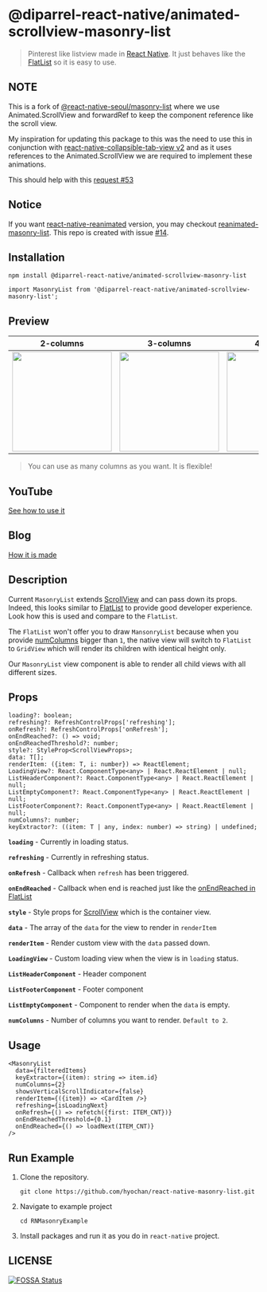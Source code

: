 # @diparrel-react-native/animated-scrollview-masonry-list

> Pinterest like listview made in [React Native](https://reactnative.dev). It just behaves like the [FlatList](https://reactnative.dev/docs/next/flatlist) so it is easy to use.

## NOTE

This is a fork of [@react-native-seoul/masonry-list](https://github.com/hyochan/react-native-masonry-list) where we use Animated.ScrollView and forwardRef to keep the component reference like the scroll view.

My inspiration for updating this package to this was the need to use this in conjunction with [react-native-collapsible-tab-view v2](https://github.com/PedroBern/react-native-collapsible-tab-view/tree/v2) and as it uses references to the Animated.ScrollView we are required to implement these animations.

This should help with this [request #53](https://github.com/hyochan/react-native-masonry-list/issues/53)

<!-- [![Npm Version](http://img.shields.io/npm/v/@react-native-seoul/masonry-list.svg?style=flat-square)](https://npmjs.org/package/@react-native-seoul/masonry-list)
[![Downloads](http://img.shields.io/npm/dm/@react-native-seoul/masonry-list.svg?style=flat-square)](https://npmjs.org/package/@react-native-seoul/masonry-list)
[![CI](https://github.com/hyochan/react-native-masonry-list/actions/workflows/ci.yml/badge.svg)](https://github.com/hyochan/react-native-masonry-list/actions/workflows/ci.yml)
[![codecov](https://codecov.io/gh/hyochan/react-native-masonry-list/branch/main/graph/badge.svg?token=MSQVHOV57A)](https://codecov.io/gh/hyochan/react-native-masonry-list)
[![code style: prettier](https://img.shields.io/badge/code_style-prettier-ff69b4.svg?style=flat-square)](https://github.com/prettier/prettier)
[![LICENSE](http://img.shields.io/npm/l/@react-native-seoul/masonry-list.svg?style=flat-square)](https://npmjs.org/package/@react-native-seoul/masonry-list)
[![PRs Welcome](https://img.shields.io/badge/PRs-welcome-brightgreen.svg?style=flat-square)](CONTRIBUTING.md)
[![supports iOS](https://img.shields.io/badge/iOS-4630EB.svg?style=flat-square&logo=APPLE&labelColor=999999&logoColor=fff)](https://itunes.apple.com/app/apple-store/id982107779)
[![supports Android](https://img.shields.io/badge/Android-4630EB.svg?style=flat-square&logo=ANDROID&labelColor=A4C639&logoColor=fff)](https://play.google.com/store/apps/details?id=host.exp.exponent&referrer=www)
[![supports web](https://img.shields.io/badge/web-4630EB.svg?style=flat-square&logo=GOOGLE-CHROME&labelColor=4285F4&logoColor=fff)](https://docs.expo.io/workflow/web/)
[![runs with expo](https://img.shields.io/badge/Runs%20with%20Expo-000.svg?style=flat&logo=EXPO&labelColor=ffffff&logoColor=000)](https://github.com/expo/expo) -->

## Notice

If you want [react-native-reanimated](https://github.com/software-mansion/react-native-reanimated) version, you may checkout [reanimated-masonry-list](https://github.com/hyochan/reanimated-masonry-list). This repo is created with issue [#14](https://github.com/hyochan/react-native-masonry-list/issues/14).

## Installation

```
npm install @diparrel-react-native/animated-scrollview-masonry-list
```

```tsx
import MasonryList from '@diparrel-react-native/animated-scrollview-masonry-list';
```

## Preview

| 2-columns                                                                                                                    |                                                          3-columns                                                           |                                                          4-columns                                                           |
| ---------------------------------------------------------------------------------------------------------------------------- | :--------------------------------------------------------------------------------------------------------------------------: | :--------------------------------------------------------------------------------------------------------------------------: |
| <img src="https://user-images.githubusercontent.com/27461460/116809803-f170e680-ab7a-11eb-8f16-e28a3ab0c741.gif" width=200/> | <img src="https://user-images.githubusercontent.com/27461460/116815966-08bfcc00-ab9b-11eb-9b9f-5928484217d9.gif" width=200/> | <img src="https://user-images.githubusercontent.com/27461460/116815949-f6459280-ab9a-11eb-8434-85f3cc834202.gif" width=200/> |

> You can use as many columns as you want. It is flexible!

## YouTube

[See how to use it](https://www.youtube.com/watch?v=QxSKAcKKW_Q)

## Blog

[How it is made](https://dooboolab.medium.com/react-native-masonry-list-a5365647f2c1)

## Description

Current `MasonryList` extends [ScrollView](https://reactnative.dev/docs/next/scrollview) and can pass down its props. Indeed, this looks similar to [FlatList](https://reactnative.dev/docs/next/flatlist) to provide good developer experience. Look how this is used and compare to the `FlatList`.

The `FlatList` won't offer you to draw `MansonryList` because when you provide [numColumns](https://reactnative.dev/docs/next/flatlist#numcolumns) bigger than `1`, the native view will switch to `FlatList` to `GridView` which will render its children with identical height only.

Our `MasonryList` view component is able to render all child views with all different sizes.

## Props

```tsx
loading?: boolean;
refreshing?: RefreshControlProps['refreshing'];
onRefresh?: RefreshControlProps['onRefresh'];
onEndReached?: () => void;
onEndReachedThreshold?: number;
style?: StyleProp<ScrollViewProps>;
data: T[];
renderItem: ({item: T, i: number}) => ReactElement;
LoadingView?: React.ComponentType<any> | React.ReactElement | null;
ListHeaderComponent?: React.ComponentType<any> | React.ReactElement | null;
ListEmptyComponent?: React.ComponentType<any> | React.ReactElement | null;
ListFooterComponent?: React.ComponentType<any> | React.ReactElement | null;
numColumns?: number;
keyExtractor?: ((item: T | any, index: number) => string) | undefined;
```

**`loading`** - Currently in loading status.

**`refreshing`** - Currently in refreshing status.

**`onRefresh`** - Callback when `refresh` has been triggered.

**`onEndReached`** - Callback when end is reached just like the [onEndReached in FlatList](https://reactnative.dev/docs/flatlist#onendreached)

**`style`** - Style props for [ScrollView](https://reactnative.dev/docs/next/scrollview) which is the container view.

**`data`** - The array of the `data` for the view to render in `renderItem`

**`renderItem`** - Render custom view with the `data` passed down.

**`LoadingView`** - Custom loading view when the view is in `loading` status.

**`ListHeaderComponent`** - Header component

**`ListFooterComponent`** - Footer component

**`ListEmptyComponent`** - Component to render when the `data` is empty.

**`numColumns`** - Number of columns you want to render. `Default to 2`.

## Usage

```tsx
<MasonryList
  data={filteredItems}
  keyExtractor={(item): string => item.id}
  numColumns={2}
  showsVerticalScrollIndicator={false}
  renderItem={({item}) => <CardItem />}
  refreshing={isLoadingNext}
  onRefresh={() => refetch({first: ITEM_CNT})}
  onEndReachedThreshold={0.1}
  onEndReached={() => loadNext(ITEM_CNT)}
/>
```

## Run Example

1. Clone the repository.

   ```
   git clone https://github.com/hyochan/react-native-masonry-list.git
   ```

2. Navigate to example project

   ```
   cd RNMasonryExample
   ```

3. Install packages and run it as you do in `react-native` project.

## LICENSE

[![FOSSA Status](https://app.fossa.com/api/projects/git%2Bgithub.com%2Fhyochan%2Freact-native-masonry-list.svg?type=large)](https://app.fossa.com/projects/git%2Bgithub.com%2Fhyochan%2Freact-native-masonry-list?ref=badge_large)
